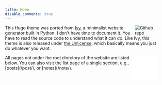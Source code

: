 ```yaml
---
title: Home
disable_comments: true
---
```


[<img src="https://s3.ax1x.com/2021/01/09/sMF06P.png" style="max-width:15%;min-width:40px;float:right;" alt="Github repo" />](https://github.com/yihui/hugo-ivy)

This Hugo theme was ported from [Ivy](https://github.com/dmulholland/ivy), a minimalist website generator built in Python. I don't have time to document it. You have to read the source code to understand what it can do. Like Ivy, this theme is also released under [the Unlicense](https://en.wikipedia.org/wiki/Unlicense), which basically means you just do whatever you want.
<div style= "float:right; position: relative;">
<iframe frameborder="no" border="0" marginwidth="0" marginheight="0" width=86 height=86 align="right"  src="//music.163.com/outchain/player?type=2&id=393697&userid=85916210&auto=1&height=66"></iframe>
</div>
All pages not under the root directory of the website are listed below. You can also visit the list page of a single section, e.g., [posts](/post/), or [notes](/note/).



